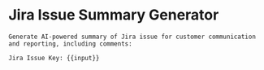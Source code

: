 # Jira Issue Summary Generator

```
Generate AI-powered summary of Jira issue for customer communication and reporting, including comments:

Jira Issue Key: {{input}}
```
